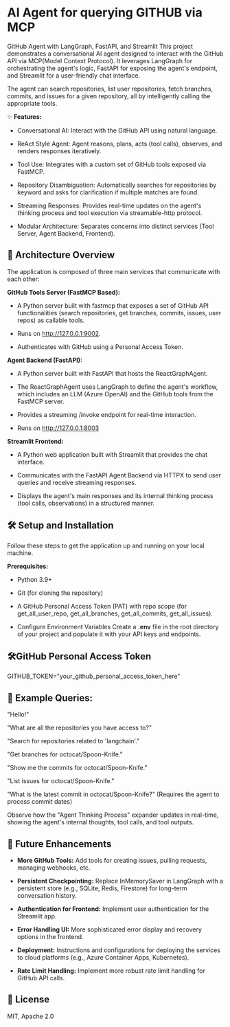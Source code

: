 # AI Agent for querying GITHUB via MCP
GitHub Agent with LangGraph, FastAPI, and Streamlit
This project demonstrates a conversational AI agent designed to interact with the GitHub API via MCP(Model Context Protocol). It leverages LangGraph for orchestrating the agent's logic, FastAPI for exposing the agent's endpoint, and Streamlit for a user-friendly chat interface.

The agent can search repositories, list user repositories, fetch branches, commits, and issues for a given repository, all by intelligently calling the appropriate tools.

✨ **Features:**
- Conversational AI: Interact with the GitHub API using natural language.

- ReAct Style Agent: Agent reasons, plans, acts (tool calls), observes, and renders responses iteratively.

- Tool Use: Integrates with a custom set of GitHub tools exposed via FastMCP.

- Repository Disambiguation: Automatically searches for repositories by keyword and asks for clarification if multiple matches are found.

- Streaming Responses: Provides real-time updates on the agent's thinking process and tool execution via streamable-http protocol.

- Modular Architecture: Separates concerns into distinct services (Tool Server, Agent Backend, Frontend).

## 🚀 Architecture Overview
The application is composed of three main services that communicate with each other:

**GitHub Tools Server (FastMCP Based):**

- A Python server built with fastmcp that exposes a set of GitHub API functionalities (search repositories, get branches, commits, issues, user repos) as callable tools.

- Runs on http://127.0.0.1:9002.

- Authenticates with GitHub using a Personal Access Token.

**Agent Backend (FastAPI):**

- A Python server built with FastAPI that hosts the ReactGraphAgent.

- The ReactGraphAgent uses LangGraph to define the agent's workflow, which includes an LLM (Azure OpenAI) and the GitHub tools from the FastMCP server.

- Provides a streaming /invoke endpoint for real-time interaction.

- Runs on http://127.0.0.1:8003

**Streamlit Frontend:**

- A Python web application built with Streamlit that provides the chat interface.

- Communicates with the FastAPI Agent Backend via HTTPX to send user queries and receive streaming responses.

- Displays the agent's main responses and its internal thinking process (tool calls, observations) in a structured manner.

## 🛠️ Setup and Installation
Follow these steps to get the application up and running on your local machine.

**Prerequisites:**
- Python 3.9+

- Git (for cloning the repository)

- A GitHub Personal Access Token (PAT) with repo scope (for get_all_user_repo, get_all_branches, get_all_commits, get_all_issues).

- Configure Environment Variables
Create a **.env** file in the root directory of your project and populate it with your API keys and endpoints.

## 🛠️GitHub Personal Access Token
GITHUB_TOKEN="your_github_personal_access_token_here"

## 📄 Example Queries:

"Hello!"

"What are all the repositories you have access to?"

"Search for repositories related to 'langchain'."

"Get branches for octocat/Spoon-Knife."

"Show me the commits for octocat/Spoon-Knife."

"List issues for octocat/Spoon-Knife."

"What is the latest commit in octocat/Spoon-Knife?" (Requires the agent to process commit dates)

Observe how the "Agent Thinking Process" expander updates in real-time, showing the agent's internal thoughts, tool calls, and tool outputs.

## 🔮 Future Enhancements
- **More GitHub Tools:** Add tools for creating issues, pulling requests, managing webhooks, etc.

- **Persistent Checkpointing:** Replace InMemorySaver in LangGraph with a persistent store (e.g., SQLite, Redis, Firestore) for long-term conversation history.

- **Authentication for Frontend:** Implement user authentication for the Streamlit app.

- **Error Handling UI:** More sophisticated error display and recovery options in the frontend.

- **Deployment:** Instructions and configurations for deploying the services to cloud platforms (e.g., Azure Container Apps, Kubernetes).

- **Rate Limit Handling:** Implement more robust rate limit handling for GitHub API calls.

## 📄 License
MIT, Apache 2.0